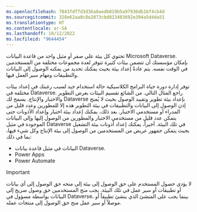 ```yaml
---
ms.openlocfilehash: 7843fdf7d3d36a8aedb019b5a97936db1bf4cb4d
ms.sourcegitcommit: 328e62aa0c8e2873cbd813483692e394a5d4da51
ms.translationtype: HT
ms.contentlocale: ar-SA
ms.lasthandoff: 10/12/2022
ms.locfileid: "9644454"
---
```

تحتوي كل بيئة علي صفر أو مثيل واحد من قاعدة البيانات Microsoft Dataverse. بإمكان مؤسستك أن تتضمن بيئات كثيرة تتوفر لعدة مجموعات مختلفة من المستخدمين في الوقت نفسه. يتم عادةً إعداد بيئة بحيث يمكنك تحديد من يمكنه الوصول إلى البيانات والتطبيقات ومهام سير العمل فيها.

توفر إدارة دورة حياة البرامج الكلاسيكية حالة استخدام جيد لسبب رغبتك في إعداد بيئات مختلفة في Dataverse.
راجع المثال التالي. من الشائع تقسيم البيئات بغرض التطوير والاختبار والإنتاج. يسمح لك Dataverse بإعداد بيئة تطوير وتقييد الوصول بحيث لا يُمنح إذن الوصول إلى البيانات والتطبيقات في بيئة التطوير هذه إلا للمطورين وعدد قليل من المدراء أو مستخدمي الاختبار. بعد ذلك، يمكنك إعداد بيئة اختبار وإعداد الأذونات حتى يتمكن عدد قليل من مستخدمي الاختبار والمطورين من الوصول إليها وإلى البيانات الموجودة في مثيل Dataverse في تلك البيئة.
أخيراً، يمكنك إعداد أذونات بيئة التشغيل بحيث يتمكن جمهور عريض من المستخدمين من الوصول إلى بيئة الإنتاج وكل شيء فيها، بما في ذلك:

- البيانات في مثيل قاعدة بيانات Dataverse.
- Power Apps
- Power Automate

> [!IMPORTANT]
> لا يؤدي حصول المستخدم على حق الوصول إلى بيئة إلى منحه حق الوصول إلى أي بيانات أو تطبيقات أو سير عمل في تلك البيئة. يجب منح المستخدمين حق وصول صريح إلى البيانات بواسطة مسؤول في Dataverse، بينما يجب على المنشئ الذي ينشئ تطبيقاً أو موصلاً أو سير عمل منح حق الوصول إلى منتجات عمله.
